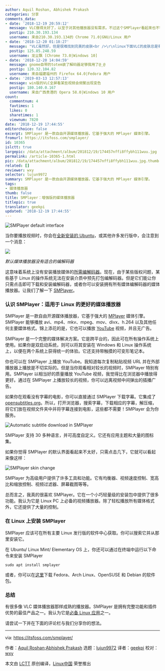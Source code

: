 ```yaml
---
author: Aquil Roshan, Abhishek Prakash
categories: 分享
comments_data:
- date: '2018-12-19 20:59:12'
  message: VLC做得太好了，以至于对其他播放器没有需求。不过这个SMPlayer看起来也不错，赞！
  postip: 210.30.193.134
  username: 来自210.30.193.134的 Chrome 71.0|GNU/Linux 用户
- date: '2018-12-20 01:18:27'
  message: "VLC虽然好，但是很难找到完美的皮肤<br />\r\nlinux下面VLC的皮肤总是有各种各样的问题"
  postip: 125.85.248.59
  username: 龙尘飘 [Chrome 73.0|Windows 10]
- date: '2018-12-20 14:04:59'
  message: gnome自带的totem装了解码器足够我用了@_@
  postip: 120.32.104.82
  username: 来自福建福州的 Firefox 64.0|Fedora 用户
- date: '2019-03-13 12:57:13'
  message: win版的VLC全屏看某些视频会频繁出现变色
  postip: 180.140.0.167
  username: 来自广西贵港的 Opera 58.0|Windows 10 用户
count:
  commentnum: 4
  favtimes: 1
  likes: 0
  sharetimes: 1
  viewnum: 7820
date: '2018-12-19 17:44:55'
editorchoice: false
excerpt: SMPlayer 是一款自由开源媒体播放器，它基于强大的 MPlayer 媒体引擎。
fromurl: https://itsfoss.com/smplayer/
id: 10365
islctt: true
largepic: /data/attachment/album/201812/19/174457nffi8ffybh111wuu.jpg
permalink: /article-10365-1.html
pic: /data/attachment/album/201812/19/174457nffi8ffybh111wuu.jpg.thumb.jpg
related: []
reviewer: wxy
selector: lujun9972
summary: SMPlayer 是一款自由开源媒体播放器，它基于强大的 MPlayer 媒体引擎。
tags:
- 媒体播放器
thumb: false
title: SMPlayer：增强版的媒体播放器
titlepic: true
translator: geekpi
updated: '2018-12-19 17:44:55'
---
```


![SMPlayer default interface](/data/attachment/album/201812/19/174457nffi8ffybh111wuu.jpg)


当你要播放视频时，你会在[全新安装的 Ubuntu](https://itsfoss.com/things-to-do-after-installing-ubuntu-18-04/)，或其他许多发行版中，会注意到一个消息：


![](/data/attachment/album/201812/19/174458ek71ipkzwgwzz1fw.jpg)


*默认媒体播放器没有适合的编解码器*


这意味着系统上没有安装播放媒体的[所需编解码器](https://packages.ubuntu.com/trusty/ubuntu-restricted-extras)。现在，由于某些版权问题，某些基于 Linux 的操作系统无法在安装介质中预先打包编解码器。但是它们能让你只需点击即可下载和安装编解码器，或者你可以安装拥有所有媒体编解码器的媒体播放器。让我们了解一下 [SMPlayer](https://www.smplayer.info/)。


### 认识 SMPlayer：适用于 Linux 的更好的媒体播放器


SMPlayer 是一款自由开源媒体播放器，它基于强大的 [MPlayer](http://www.mplayerhq.hu/design7/news.html) 媒体引擎。SMPlayer 能够播放 avi、mp4、mkv、mpeg、mov、divx、h.264 以及其他任何主要媒体格式。锦上添花的是，它也可以播放 [YouTube](https://www.youtube.com/) 视频，并且无广告。


SMPlayer 是一个完整的媒体解决方案。它是跨平台的，因此可在所有操作系统上使用。如果你是双启动系统，则可以将其安装在 Windows 和 Linux 操作系统上，以便在两个系统上获得统一的体验。它还支持带触摸的可变形笔记本。


你也可以在 SMPlayer 上播放 YouTube。我知道每次复制粘贴视频 URL 并在外部播放器上播放是不切实际的。但是当你观看相对较长的视频时，SMPlayer 特别有用。SMPlayer 以相当好的质量播放 YouTube 视频，我觉得比在浏览器中播放得更好。通过在 SMPlayer 上播放较长的视频，你可以远离视频中间弹出的插播广告。


如果你在观看没有字幕的电影，你可以直接通过 SMPlayer 下载字幕。它集成了 [opensubtitles.org](https://www.opensubtitles.org/en/search)。所以，打开浏览器，搜索字幕，下载相应的字幕，解压缩，将它们放在视频文件夹中并将字幕连接到电影，这些都不需要！SMPlayer 会为你服务。


![Automatic subtitle download in SMPlayer](/data/attachment/album/201812/19/174459vqzdcioq7dp8kn0n.jpg)


SMPlayer 支持 30 多种语言，并可高度自定义。它还有应用主题和大量的图标集。


如果你觉得 SMPlayer 的默认界面看起来不太好，只需点击几下，它就可以看起来像这样：


![SMPlayer skin change](/data/attachment/album/201812/19/174501xrs637u9ur223m2m.jpg)


SMPlayer 为高级用户提供了许多工具和功能。它有均衡器、视频速度控制、宽高比和缩放控制、视频过滤器、屏幕截图等等。


总而言之，我真的很喜欢 SMPlayer。它在一个小巧轻量级的安装包中提供了很多功能。我认为它是 Linux PC 上必备的视频播放器。除了轻松播放所有媒体格式外，它还提供了大量的控制。


### 在 Linux 上安装 SMPlayer


SMPlayer 应该可在所有主要 Linux 发行版的软件中心获取。你可以搜索它并从那里安装它。


在 Ubuntu/ Linux Mint/ Elementary OS 上，你还可以通过在终端中运行以下命令来安装 SMPlayer



```
sudo apt install smplayer
```

或者，你可以在[这里](https://software.opensuse.org/download.html?project=home%3Asmplayerdev&package=smplayer)下载 Fedora、Arch Linux、OpenSUSE 和 Debian 的软件包。


### 总结


有很多像 VLC 媒体播放器那样成熟的播放器。SMPlayer 是拥有完整功能和插件优势的最佳产品之一。我认为它是[必备 Linux 应用](https://itsfoss.com/essential-linux-applications/)之一。


请尝试一下并在下面的评论栏与我们分享你的想法。




---


via: <https://itsfoss.com/smplayer/>


作者：[Aquil Roshan;Abhishek Prakash](https://itsfoss.com/author/aquil/) 选题：[lujun9972](https://github.com/lujun9972) 译者：[geekpi](https://github.com/geekpi) 校对：[wxy](https://github.com/wxy)


本文由 [LCTT](https://github.com/LCTT/TranslateProject) 原创编译，[Linux中国](https://linux.cn/) 荣誉推出
